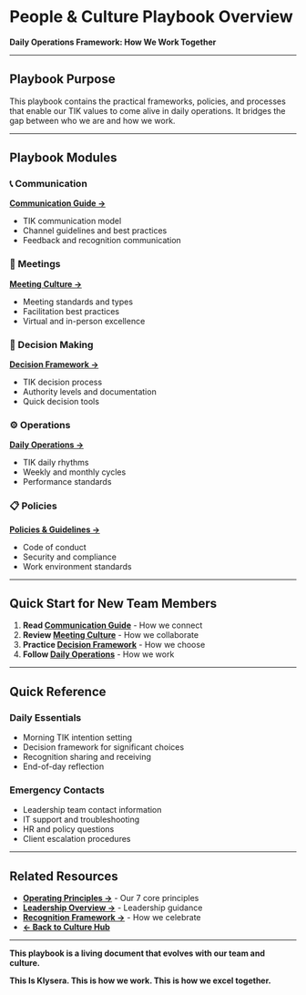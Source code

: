 # People & Culture Playbook Overview

**Daily Operations Framework: How We Work Together**

---

## Playbook Purpose

This playbook contains the practical frameworks, policies, and processes that enable our TIK values to come alive in daily operations. It bridges the gap between who we are and how we work.

---

## Playbook Modules

### 📞 Communication
**[Communication Guide →](./Communication-Guide.md)**
- TIK communication model
- Channel guidelines and best practices
- Feedback and recognition communication

### 🤝 Meetings
**[Meeting Culture →](./Meeting-Culture.md)**
- Meeting standards and types
- Facilitation best practices
- Virtual and in-person excellence

### 🎯 Decision Making
**[Decision Framework →](./Decision-Framework.md)**
- TIK decision process
- Authority levels and documentation
- Quick decision tools

### ⚙️ Operations
**[Daily Operations →](./Daily-Operations.md)**
- TIK daily rhythms
- Weekly and monthly cycles
- Performance standards

### 📋 Policies
**[Policies & Guidelines →](./Policies-Guidelines.md)**
- Code of conduct
- Security and compliance
- Work environment standards

---

## Quick Start for New Team Members

1. **Read [Communication Guide](./Communication-Guide.md)** - How we connect
2. **Review [Meeting Culture](./Meeting-Culture.md)** - How we collaborate
3. **Practice [Decision Framework](./Decision-Framework.md)** - How we choose
4. **Follow [Daily Operations](./Daily-Operations.md)** - How we work

---

## Quick Reference

### Daily Essentials
- Morning TIK intention setting
- Decision framework for significant choices
- Recognition sharing and receiving
- End-of-day reflection

### Emergency Contacts
- Leadership team contact information
- IT support and troubleshooting
- HR and policy questions
- Client escalation procedures

---

## Related Resources

- **[Operating Principles →](../../Operating-Principles/_Overview.md)** - Our 7 core principles
- **[Leadership Overview →](../Leadership/_Overview.md)** - Leadership guidance
- **[Recognition Framework →](../Recognition-Rituals/Recognition-Framework.md)** - How we celebrate
- **[← Back to Culture Hub](../Culture-Hub.md)**

---

**This playbook is a living document that evolves with our team and culture.**

**This Is Klysera. This is how we work. This is how we excel together.**